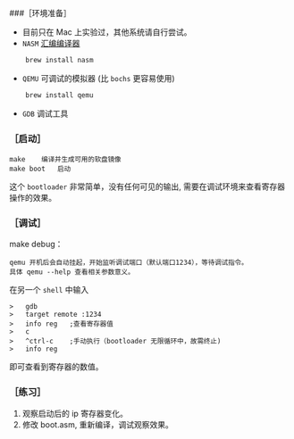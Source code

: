 ###［环境准备］

- 目前只在 Mac 上实验过，其他系统请自行尝试。
- `NASM`	[汇编编译器](http://www.nasm.us/)
```sh
    brew install nasm
```

- `QEMU`	可调试的模拟器 (比 `bochs` 更容易使用)
```sh
    brew install qemu
```

- `GDB`	调试工具

### ［启动］

	make    编译并生成可用的软盘镜像  
	make boot	启动  

这个 `bootloader` 非常简单，没有任何可见的输出, 需要在调试环境来查看寄存器操作的效果。

### ［调试］

make debug：	
	
	qemu 开机后会自动挂起，开始监听调试端口（默认端口1234），等待调试指令。
	具体 qemu --help 查看相关参数意义。

在另一个 `shell` 中输入

	>	gdb
	>	target remote :1234
	>	info reg   ;查看寄存器值
	>	c
	> 	^ctrl-c    ;手动执行（bootloader 无限循环中，故需终止)
	> 	info reg 	

即可查看到寄存器的数值。


### ［练习］

1. 观察启动后的 ip 寄存器变化。
2. 修改 boot.asm, 重新编译，调试观察效果。

